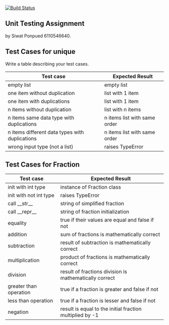 [![Build Status](https://travis-ci.com/KornSiwat/unittesting-KornSiwat.svg?branch=master)](https://travis-ci.com/KornSiwat/unittesting-KornSiwat)

## Unit Testing Assignment

by Siwat Ponpued 6110546640.

## Test Cases for unique

Write a table describing your test cases.

| Test case                                      | Expected Result              |
| ---------------------------------------------- | ---------------------------- |
| empty list                                     | empty list                   |
| one item without duplication                   | list with 1 item             |
| one item with duplications                     | list with 1 item             |
| n items without duplication                    | list with n items            |
| n items same data type with duplications       | n items list with same order |
| n items different data types with duplications | n items list with same order |
| wrong input type (not a list)                  | raises TypeError             |

## Test Cases for Fraction

| Test case              | Expected Result                                          |
| ---------------------- | -------------------------------------------------------- |
| init with int type     | instance of Fraction class                               |
| init with not int type | raises TypeError                                         |
| call \_\_str\_\_       | string of simplified fraction                            |
| call \_\_repr\_\_      | string of fraction initialization                        |
| equality               | true if their values are equal and false if not          |
| addition               | sum of fractions is mathematically correct               |
| subtraction            | result of subtraction is mathematically correct          |
| multiplication         | product of fractions is mathematically correct           |
| division               | result of fractions division is mathematically correct   |
| greater than operation | true if a fraction is greater and false if not           |
| less than operation    | true if a fraction is lesser and false if not            |
| negation               | result is equal to the initial fraction multiplied by -1 |
